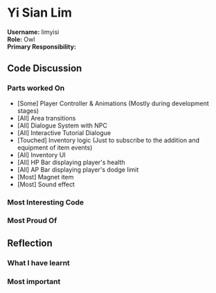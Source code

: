 # Yi Sian Lim
**Username:** limyisi  
**Role:** Owl  
**Primary Responsibility:**  


## Code Discussion
### Parts worked On
* [Some] Player Controller & Animations (Mostly during development stages) 
* [All] Area transitions 
* [All] Dialogue System with NPC 
* [All] Interactive Tutorial Dialogue 
* [Touched] Inventory logic (Just to subscribe to the addition and equipment of item events) 
* [All] Inventory UI 
* [All] HP Bar displaying player's health 
* [All] AP Bar displaying player's dodge limit 
* [Most] Magnet item 
* [Most] Sound effect 

### Most Interesting Code

### Most Proud Of


## Reflection
### What I have learnt
### Most important 